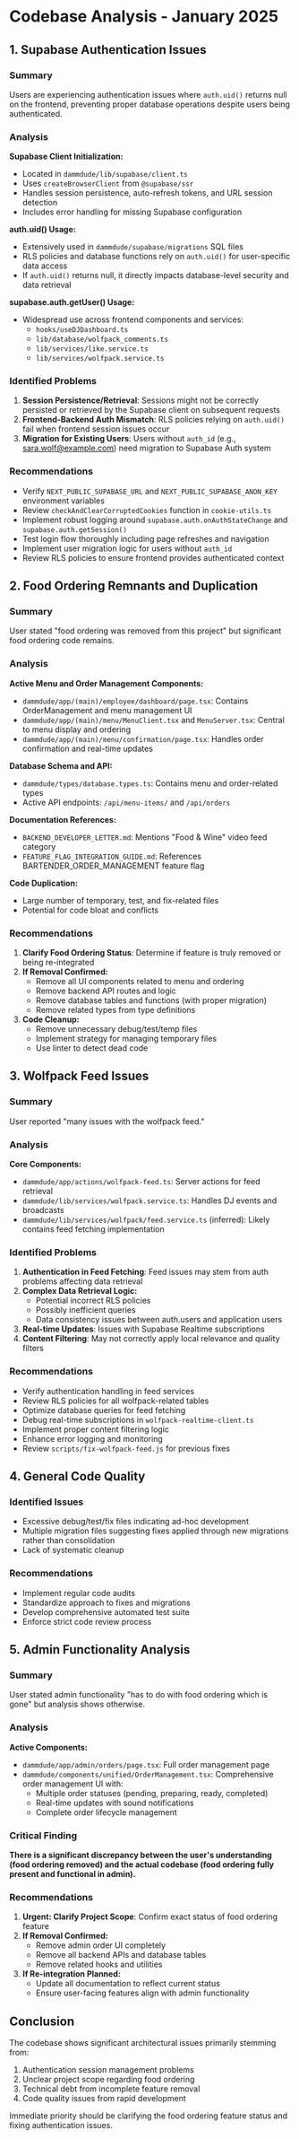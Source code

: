 # Codebase Analysis - January 2025

## 1. Supabase Authentication Issues

### Summary
Users are experiencing authentication issues where `auth.uid()` returns null on the frontend, preventing proper database operations despite users being authenticated.

### Analysis

**Supabase Client Initialization:**
- Located in `dammdude/lib/supabase/client.ts`
- Uses `createBrowserClient` from `@supabase/ssr`
- Handles session persistence, auto-refresh tokens, and URL session detection
- Includes error handling for missing Supabase configuration

**auth.uid() Usage:**
- Extensively used in `dammdude/supabase/migrations` SQL files
- RLS policies and database functions rely on `auth.uid()` for user-specific data access
- If `auth.uid()` returns null, it directly impacts database-level security and data retrieval

**supabase.auth.getUser() Usage:**
- Widespread use across frontend components and services:
  - `hooks/useDJDashboard.ts`
  - `lib/database/wolfpack_comments.ts`
  - `lib/services/like.service.ts`
  - `lib/services/wolfpack.service.ts`

### Identified Problems

1. **Session Persistence/Retrieval**: Sessions might not be correctly persisted or retrieved by the Supabase client on subsequent requests
2. **Frontend-Backend Auth Mismatch**: RLS policies relying on `auth.uid()` fail when frontend session issues occur
3. **Migration for Existing Users**: Users without `auth_id` (e.g., sara.wolf@example.com) need migration to Supabase Auth system

### Recommendations

- Verify `NEXT_PUBLIC_SUPABASE_URL` and `NEXT_PUBLIC_SUPABASE_ANON_KEY` environment variables
- Review `checkAndClearCorruptedCookies` function in `cookie-utils.ts`
- Implement robust logging around `supabase.auth.onAuthStateChange` and `supabase.auth.getSession()`
- Test login flow thoroughly including page refreshes and navigation
- Implement user migration logic for users without `auth_id`
- Review RLS policies to ensure frontend provides authenticated context

## 2. Food Ordering Remnants and Duplication

### Summary
User stated "food ordering was removed from this project" but significant food ordering code remains.

### Analysis

**Active Menu and Order Management Components:**
- `dammdude/app/(main)/employee/dashboard/page.tsx`: Contains OrderManagement and menu management UI
- `dammdude/app/(main)/menu/MenuClient.tsx` and `MenuServer.tsx`: Central to menu display and ordering
- `dammdude/app/(main)/menu/confirmation/page.tsx`: Handles order confirmation and real-time updates

**Database Schema and API:**
- `dammdude/types/database.types.ts`: Contains menu and order-related types
- Active API endpoints: `/api/menu-items/` and `/api/orders`

**Documentation References:**
- `BACKEND_DEVELOPER_LETTER.md`: Mentions "Food & Wine" video feed category
- `FEATURE_FLAG_INTEGRATION_GUIDE.md`: References BARTENDER_ORDER_MANAGEMENT feature flag

**Code Duplication:**
- Large number of temporary, test, and fix-related files
- Potential for code bloat and conflicts

### Recommendations

1. **Clarify Food Ordering Status**: Determine if feature is truly removed or being re-integrated
2. **If Removal Confirmed:**
   - Remove all UI components related to menu and ordering
   - Remove backend API routes and logic
   - Remove database tables and functions (with proper migration)
   - Remove related types from type definitions
3. **Code Cleanup:**
   - Remove unnecessary debug/test/temp files
   - Implement strategy for managing temporary files
   - Use linter to detect dead code

## 3. Wolfpack Feed Issues

### Summary
User reported "many issues with the wolfpack feed."

### Analysis

**Core Components:**
- `dammdude/app/actions/wolfpack-feed.ts`: Server actions for feed retrieval
- `dammdude/lib/services/wolfpack.service.ts`: Handles DJ events and broadcasts
- `dammdude/lib/services/wolfpack/feed.service.ts` (inferred): Likely contains feed fetching implementation

### Identified Problems

1. **Authentication in Feed Fetching**: Feed issues may stem from auth problems affecting data retrieval
2. **Complex Data Retrieval Logic:**
   - Potential incorrect RLS policies
   - Possibly inefficient queries
   - Data consistency issues between auth.users and application users
3. **Real-time Updates**: Issues with Supabase Realtime subscriptions
4. **Content Filtering**: May not correctly apply local relevance and quality filters

### Recommendations

- Verify authentication handling in feed services
- Review RLS policies for all wolfpack-related tables
- Optimize database queries for feed fetching
- Debug real-time subscriptions in `wolfpack-realtime-client.ts`
- Implement proper content filtering logic
- Enhance error logging and monitoring
- Review `scripts/fix-wolfpack-feed.js` for previous fixes

## 4. General Code Quality

### Identified Issues

- Excessive debug/test/fix files indicating ad-hoc development
- Multiple migration files suggesting fixes applied through new migrations rather than consolidation
- Lack of systematic cleanup

### Recommendations

- Implement regular code audits
- Standardize approach to fixes and migrations
- Develop comprehensive automated test suite
- Enforce strict code review process

## 5. Admin Functionality Analysis

### Summary
User stated admin functionality "has to do with food ordering which is gone" but analysis shows otherwise.

### Analysis

**Active Components:**
- `dammdude/app/admin/orders/page.tsx`: Full order management page
- `dammdude/components/unified/OrderManagement.tsx`: Comprehensive order management UI with:
  - Multiple order statuses (pending, preparing, ready, completed)
  - Real-time updates with sound notifications
  - Complete order lifecycle management

### Critical Finding
**There is a significant discrepancy between the user's understanding (food ordering removed) and the actual codebase (food ordering fully present and functional in admin).**

### Recommendations

1. **Urgent: Clarify Project Scope**: Confirm exact status of food ordering feature
2. **If Removal Confirmed:**
   - Remove admin order UI completely
   - Remove all backend APIs and database tables
   - Remove related hooks and utilities
3. **If Re-integration Planned:**
   - Update all documentation to reflect current status
   - Ensure user-facing features align with admin functionality

## Conclusion

The codebase shows significant architectural issues primarily stemming from:
1. Authentication session management problems
2. Unclear project scope regarding food ordering
3. Technical debt from incomplete feature removal
4. Code quality issues from rapid development

Immediate priority should be clarifying the food ordering feature status and fixing authentication issues.